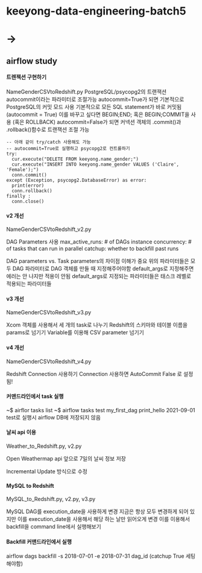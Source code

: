 # keeyong-data-engineering-batch5
# ->
## airflow study

#### 트렌젝션 구현하기
NameGenderCSVtoRedshift.py
PostgreSQL/psycopg2의 트랜잭션
autocommit이라는 파라미터로 조절가능
autocommit=True가 되면 기본적으로 PostgreSQL의 커밋 모드 사용
기본적으로 모든 SQL statement가 바로 커밋됨 (autocommit = True)
이를 바꾸고 싶다면 BEGIN;END; 혹은 BEGIN;COMMIT을 사용 (혹은 ROLLBACK)
autocommit=False가 되면 커넥션 객체의 .commit()과 .rollback()함수로 트랜잭션 조절 가능


```
-- 아래 같이 try/catch 사용해도 가능
-- autocommit=True로 실행하고 psycopg2로 컨트롤하기
try:
  cur.execute("DELETE FROM keeyong.name_gender;") 
  cur.execute("INSERT INTO keeyong.name_gender VALUES ('Claire', 'Female');")
  conn.commit()
except (Exception, psycopg2.DatabaseError) as error:
  print(error)
  conn.rollback()
finally :
  conn.close()
```

#### v2 개선
NameGenderCSVtoRedshift_v2.py

DAG Parameters 사용
max_active_runs: # of DAGs instance
concurrency: # of tasks that can run in parallel
catchup: whether to backfill past runs

DAG parameters vs. Task parameters의 차이점 이해가 중요
위의 파라미터들은 모두 DAG 파라미터로 DAG 객체를 만들 때 지정해주어야함
default_args로 지정해주면 에러는 안 나지만 적용이 안됨
default_args로 지정되는 파라미터들은 태스크 레벨로 적용되는 파라미터들


#### v3 개선
NameGenderCSVtoRedshift_v3.py

Xcom 객체를 사용해서 세 개의 task로 나누기
Redshift의 스키마와 테이블 이름을 params로 넘기기
Variable를 이용해 CSV parameter 넘기기


#### v4 개선
NameGenderCSVtoRedshift_v4.py

Redshift Connection 사용하기
Connection 사용하면 AutoCommit  False 로 설정됨!


#### 커맨드라인에서 task 실행
~$ airflor tasks list
~$ airflow tasks test my_first_dag print_hello 2021-09-01
test로 실행시 airflow DB에 저장되지 않음



#### 날씨 api 이용
Weather_to_Redshift.py, v2.py

Open Weathermap api
앞으로 7일의 날씨 정보 저장

Incremental Update 방식으로 수정


#### MySQL to Redshift
MySQL_to_Redshift.py, v2.py, v3.py

MySQL DAG를 execution_date을 사용하게 변경
지금은 항상 모두 변경하게 되어 있지만 이를 execution_date을 사용해서 해당 하는 날만 읽어오게 변경
이를 이용해서 backfill을 command line에서 실행해보기


#### 


#### Backfill 커맨드라인에서 실행
airflow dags backfill ­-s 2018-­07-­01 ­-e 2018-­07-­31 dag_id
(catchup True 세팅해야함)